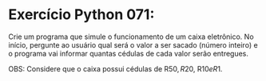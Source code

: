 # Exercício Python 071: 
Crie um programa que simule o funcionamento de um caixa eletrônico. No início, pergunte ao usuário qual será o valor a ser 
sacado (número inteiro) e o programa vai informar quantas cédulas de cada valor serão entregues.

OBS: Considere que o caixa possui cédulas de R$50, R$20, R$10 e R$1.